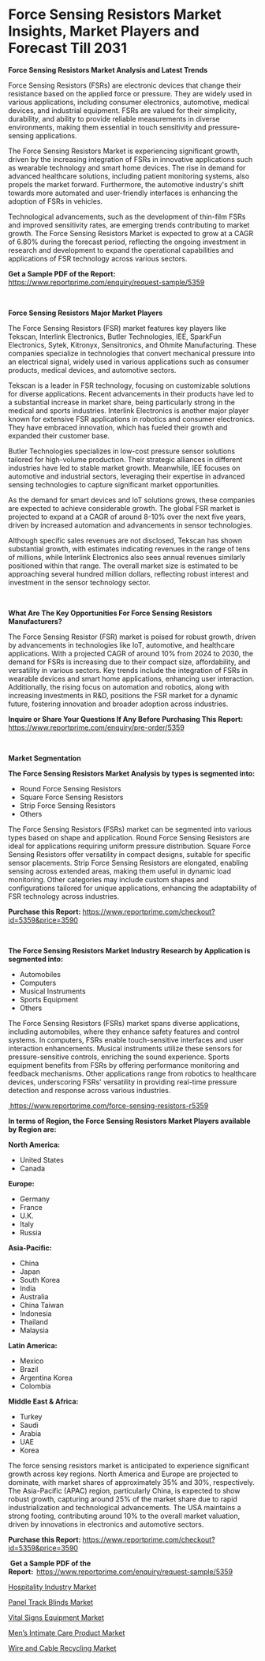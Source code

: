 <p><h1>Force Sensing Resistors Market Insights, Market Players and Forecast Till 2031</h1></p><p><strong>Force Sensing Resistors Market Analysis and Latest Trends</strong></p>
<p><p>Force Sensing Resistors (FSRs) are electronic devices that change their resistance based on the applied force or pressure. They are widely used in various applications, including consumer electronics, automotive, medical devices, and industrial equipment. FSRs are valued for their simplicity, durability, and ability to provide reliable measurements in diverse environments, making them essential in touch sensitivity and pressure-sensing applications.</p><p>The Force Sensing Resistors Market is experiencing significant growth, driven by the increasing integration of FSRs in innovative applications such as wearable technology and smart home devices. The rise in demand for advanced healthcare solutions, including patient monitoring systems, also propels the market forward. Furthermore, the automotive industry's shift towards more automated and user-friendly interfaces is enhancing the adoption of FSRs in vehicles.</p><p>Technological advancements, such as the development of thin-film FSRs and improved sensitivity rates, are emerging trends contributing to market growth. The Force Sensing Resistors Market is expected to grow at a CAGR of 6.80% during the forecast period, reflecting the ongoing investment in research and development to expand the operational capabilities and applications of FSR technology across various sectors.</p></p>
<p><strong>Get a Sample PDF of the Report:&nbsp;</strong> <a href="https://www.reportprime.com/enquiry/request-sample/5359">https://www.reportprime.com/enquiry/request-sample/5359</a></p>
<p>&nbsp;</p>
<p><strong>Force Sensing Resistors Major Market Players</strong></p>
<p><p>The Force Sensing Resistors (FSR) market features key players like Tekscan, Interlink Electronics, Butler Technologies, IEE, SparkFun Electronics, Sytek, Kitronyx, Sensitronics, and Ohmite Manufacturing. These companies specialize in technologies that convert mechanical pressure into an electrical signal, widely used in various applications such as consumer products, medical devices, and automotive sectors.</p><p>Tekscan is a leader in FSR technology, focusing on customizable solutions for diverse applications. Recent advancements in their products have led to a substantial increase in market share, being particularly strong in the medical and sports industries. Interlink Electronics is another major player known for extensive FSR applications in robotics and consumer electronics. They have embraced innovation, which has fueled their growth and expanded their customer base.</p><p>Butler Technologies specializes in low-cost pressure sensor solutions tailored for high-volume production. Their strategic alliances in different industries have led to stable market growth. Meanwhile, IEE focuses on automotive and industrial sectors, leveraging their expertise in advanced sensing technologies to capture significant market opportunities.</p><p>As the demand for smart devices and IoT solutions grows, these companies are expected to achieve considerable growth. The global FSR market is projected to expand at a CAGR of around 8-10% over the next five years, driven by increased automation and advancements in sensor technologies.</p><p>Although specific sales revenues are not disclosed, Tekscan has shown substantial growth, with estimates indicating revenues in the range of tens of millions, while Interlink Electronics also sees annual revenues similarly positioned within that range. The overall market size is estimated to be approaching several hundred million dollars, reflecting robust interest and investment in the sensor technology sector.</p></p>
<p>&nbsp;</p>
<p><strong>What Are The Key Opportunities For Force Sensing Resistors Manufacturers?</strong></p>
<p><p>The Force Sensing Resistor (FSR) market is poised for robust growth, driven by advancements in technologies like IoT, automotive, and healthcare applications. With a projected CAGR of around 10% from 2024 to 2030, the demand for FSRs is increasing due to their compact size, affordability, and versatility in various sectors. Key trends include the integration of FSRs in wearable devices and smart home applications, enhancing user interaction. Additionally, the rising focus on automation and robotics, along with increasing investments in R&D, positions the FSR market for a dynamic future, fostering innovation and broader adoption across industries.</p></p>
<p><strong>Inquire or Share Your Questions If Any Before Purchasing This Report:</strong> <a href="https://www.reportprime.com/enquiry/pre-order/5359">https://www.reportprime.com/enquiry/pre-order/5359</a></p>
<p>&nbsp;</p>
<p><strong>Market Segmentation</strong></p>
<p><strong>The Force Sensing Resistors Market Analysis by types is segmented into:</strong></p>
<p><ul><li>Round Force Sensing Resistors</li><li>Square Force Sensing Resistors</li><li>Strip Force Sensing Resistors</li><li>Others</li></ul></p>
<p><p>The Force Sensing Resistors (FSRs) market can be segmented into various types based on shape and application. Round Force Sensing Resistors are ideal for applications requiring uniform pressure distribution. Square Force Sensing Resistors offer versatility in compact designs, suitable for specific sensor placements. Strip Force Sensing Resistors are elongated, enabling sensing across extended areas, making them useful in dynamic load monitoring. Other categories may include custom shapes and configurations tailored for unique applications, enhancing the adaptability of FSR technology across industries.</p></p>
<p><strong>Purchase this Report:&nbsp;</strong><a href="https://www.reportprime.com/checkout?id=5359&price=3590">https://www.reportprime.com/checkout?id=5359&price=3590</a></p>
<p>&nbsp;</p>
<p><strong>The Force Sensing Resistors Market Industry Research by Application is segmented into:</strong></p>
<p><ul><li>Automobiles</li><li>Computers</li><li>Musical Instruments</li><li>Sports Equipment</li><li>Others</li></ul></p>
<p><p>The Force Sensing Resistors (FSRs) market spans diverse applications, including automobiles, where they enhance safety features and control systems. In computers, FSRs enable touch-sensitive interfaces and user interaction enhancements. Musical instruments utilize these sensors for pressure-sensitive controls, enriching the sound experience. Sports equipment benefits from FSRs by offering performance monitoring and feedback mechanisms. Other applications range from robotics to healthcare devices, underscoring FSRs' versatility in providing real-time pressure detection and response across various industries.</p></p>
<p><a href="https://www.reportprime.com/force-sensing-resistors-r5359">&nbsp;https://www.reportprime.com/force-sensing-resistors-r5359</a></p>
<p><strong>In terms of Region, the Force Sensing Resistors Market Players available by Region are:</strong></p>
<p>
    <p> <strong> North America: </strong>
        <ul>
            <li>United States</li>
            <li>Canada</li>
        </ul>
        </p> 
    <p> <strong> Europe: </strong>
        <ul>
            <li>Germany</li>
            <li>France</li>
            <li>U.K.</li>
            <li>Italy</li>
            <li>Russia</li>
        </ul>
        </p> 
    <p> <strong> Asia-Pacific: </strong>
        <ul>
            <li>China</li>
            <li>Japan</li>
            <li>South Korea</li>
            <li>India</li>
            <li>Australia</li>
            <li>China Taiwan</li>
            <li>Indonesia</li>
            <li>Thailand</li>
            <li>Malaysia</li>
        </ul>
        </p> 
    <p> <strong> Latin America: </strong>
        <ul>
            <li>Mexico</li>
            <li>Brazil</li>
            <li>Argentina Korea</li>
            <li>Colombia</li>
        </ul>
        </p> 
    <p> <strong> Middle East & Africa: </strong>
        <ul>
            <li>Turkey</li>
            <li>Saudi</li>
            <li>Arabia</li>
            <li>UAE</li>
            <li>Korea</li>
        </ul>
    </p>
    </p>
<p><p>The force sensing resistors market is anticipated to experience significant growth across key regions. North America and Europe are projected to dominate, with market shares of approximately 35% and 30%, respectively. The Asia-Pacific (APAC) region, particularly China, is expected to show robust growth, capturing around 25% of the market share due to rapid industrialization and technological advancements. The USA maintains a strong footing, contributing around 10% to the overall market valuation, driven by innovations in electronics and automotive sectors.</p></p>
<p><strong>Purchase this Report: </strong><a href="https://www.reportprime.com/checkout?id=5359&price=3590">https://www.reportprime.com/checkout?id=5359&price=3590</a></p>
<p>&nbsp;<strong>Get a Sample PDF of the Report:&nbsp;&nbsp;</strong><a href="https://www.reportprime.com/enquiry/request-sample/5359">https://www.reportprime.com/enquiry/request-sample/5359</a></p>
<p><strong></strong></p>
<p><p><a href="https://www.linkedin.com/pulse/hospitality-industry-market-size-type-lodging-accommodationfood-v709c?trackingId=aRXONKiqRoS9ibxbu%2BD1uw%3D%3D">Hospitality Industry Market</a></p><p><a href="https://www.linkedin.com/pulse/market-forecast-global-panel-track-blinds-trends-impact-cbhxc?trackingId=MP7wt06sRYCg67Kqd2Ud%2Bg%3D%3D">Panel Track Blinds Market</a></p><p><a href="https://issuu.com/reportprime-2/docs/vital-signs-equipment-market-size-2_9b76a10da2823c">Vital Signs Equipment Market</a></p><p><a href="https://issuu.com/reportprime-2/docs/mens-intimate-care-product-market-s_cdd2a468e4241c">Men’s Intimate Care Product Market</a></p><p><a href="https://www.linkedin.com/pulse/what-driving-global-wire-cable-recycling-market-dive-trends-4d0kc?trackingId=ym8l0JPhR8OygX4a8anzag%3D%3D">Wire and Cable Recycling Market</a></p></p>